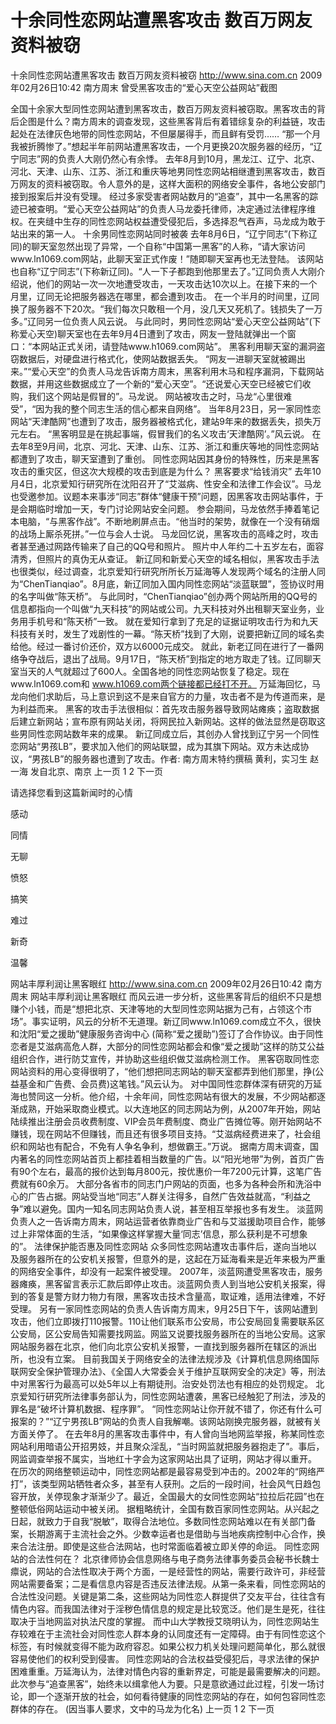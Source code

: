 # 十余同性恋网站遭黑客攻击 数百万网友资料被窃

十余同性恋网站遭黑客攻击 数百万网友资料被窃
http://www.sina.com.cn  2009年02月26日10:42  南方周末
曾受黑客攻击的“爱心天空公益网站”截图

全国十余家大型同性恋网站遭到黑客攻击，数百万网友资料被窃取。黑客攻击的背后企图是什么？南方周末的调查发现，这些黑客背后有着错综复杂的利益链，攻击起处在法律灰色地带的同性恋网站，不但屡屡得手，而且鲜有受罚……
“那一个月我被折腾惨了。”想起半年前网站遭黑客攻击，一个月更换20次服务器的经历，“辽宁同志”网的负责人大刚仍然心有余悸。
去年8月到10月，黑龙江、辽宁、北京、河北、天津、山东、江苏、浙江和重庆等地男同性恋网站相继遭到黑客攻击，数百万网友的资料被窃取。令人意外的是，这样大面积的网络安全事件，各地公安部门接到报案后并没有受理。
经过多家受害者网站数月的“追查”，其中一名黑客的踪迹已被查明。“爱心天空公益网站”的负责人马龙委托律师，决定通过法律程序维权。在夹缝中生存的同性恋网站权益遭受侵犯后，多选择忍气吞声，马龙成为敢于站出来的第一人。
十余男同性恋网站同时被袭
去年8月6日，“辽宁同志”(下称辽同)的聊天室忽然出现了异常，一个自称“中国第一黑客”的人称，“请大家访问www.ln1069.com网站，此聊天室正式作废！”随即聊天室再也无法登陆。
该网站也自称“辽宁同志”(下称新辽同)。“人一下子都跑到他那里去了。”辽同负责人大刚介绍说，他们的网站一次一次地遭受攻击，一天攻击达10次以上。在接下来的一个月里，辽同无论把服务器选在哪里，都会遭到攻击。
在一个半月的时间里，辽同换了服务器不下20次。“我们每次只敢租一个月，没几天又死机了。钱损失了一万多。”辽同另一位负责人风云说。
与此同时，男同性恋网站“爱心天空公益网站”(下称爱心天空)聊天室也在去年9月4日遭到了攻击，网友一登陆就弹出一个窗口：“本网站正式关闭，请登陆www.h1069.com网站”。 黑客利用聊天室的漏洞盗窃数据后，对硬盘进行格式化，使网站数据丢失。
“网友一进聊天室就被踢出来。”“爱心天空”的负责人马龙告诉南方周末，黑客利用木马和程序漏洞，下载网站数据，并用这些数据成立了一个新的“爱心天空”。“还说爱心天空已经被它们收购，我们这个网站是假冒的”。马龙说。
网站被攻击之时，马龙“心里很难受”，“因为我的整个同志生活的信心都来自网络”。
当年8月23日，另一家同性恋网站“天津酷网”也遭到了攻击，服务器被格式化，建站9年来的数据丢失，损失万元左右。
“黑客明显是在挑起事端，假冒我们的名义攻击‘天津酷网’。”风云说。
在去年8至9月间，北京、河北、天津、山东、江苏、浙江和重庆等地的同性恋网站都遭到了攻击，聊天室遭到了重创。
同性恋网站因其身份的特殊性，历来是黑客攻击的重灾区，但这次大规模的攻击到底是为什么？
黑客要求“给钱消灾”
去年10月4日，北京爱知行研究所在沈阳召开了“艾滋病、性安全和法律工作会议”。马龙也受邀参加。议题本来事涉“同志”群体“健康干预”问题，因黑客攻击网站事件，于是会期临时增加一天，专门讨论网站安全问题。
参会期间，马龙依然手捧着笔记本电脑，“与黑客作战”。不断地刷屏点击。“他当时的架势，就像在一个没有硝烟的战场上厮杀死拼。”一位与会人士说。
马龙回忆说，黑客攻击的高峰之时，攻击者甚至通过网路传输来了自己的QQ号和照片。
照片中人年约二十五岁左右，面容清秀，但照片的真伪无从查证。
新辽同和新爱心天空的域名相似，黑客攻击手法也很类似，经过调查，北京爱知行研究所所长万延海等人发现两个域名的注册人同为“ChenTianqiao”。8月底，新辽同加入国内同性恋网站“淡蓝联盟”，签协议时用的名字叫做“陈天桥”。
与此同时，“ChenTianqiao”创办两个网站所用的QQ号的信息都指向一个叫做“九天科技”的网站或公司。九天科技对外出租聊天室业务，业务用手机号和“陈天桥”一致。
就在爱知行拿到了充足的证据证明攻击行为和九天科技有关时，发生了戏剧性的一幕。“陈天桥”找到了大刚，说要把新辽同的域名卖给他。经过一番讨价还价，双方以6000元成交。
就此，新老辽同在进行了一番网络争夺战后，退出了战局。9月17日，“陈天桥”到指定的地方取走了钱。辽同聊天室当天的人气就超过了600人。全国各地的同性恋网站恢复了稳定。现在www.ln1069.com和 www.h1069.com两个链接都已经打不开。
万延海回忆，马龙向他们求助后，马上意识到这不是来自官方的力量，攻击者不是为传道而来，是为利益而来。
黑客的攻击手法很相似：首先攻击服务器导致网站瘫痪；盗取数据后建立新网站；宣布原有网站关闭，将网民拉入新网站。这样的做法显然是窃取这些男同性恋网站数年来的成果。
新辽同成立后，其创办人曾找到辽宁另一个同性恋网站“男孩LB”，要求加入他们的网站联盟，成为其旗下网站。双方未达成协议，“男孩LB”的服务器也遭到了攻击。作者: 南方周末特约撰稿 黄利，实习生 赵一海 发自北京、南京
上一页
1
2
下一页

请选择您看到这篇新闻时的心情

感动

同情

无聊

愤怒

搞笑

难过

新奇

温馨

网站丰厚利润让黑客眼红
http://www.sina.com.cn  2009年02月26日10:42  南方周末
网站丰厚利润让黑客眼红
而风云进一步分析，这些黑客背后的组织不只是想赚个小钱，而是“想把北京、天津等地的大型同性恋网站据为己有，占领这个市场”。事实证明，风云的分析不无道理。新辽同www.ln1069.com成立不久，很快和沈阳“爱之援助”健康服务咨询中心 (简称“爱之援助”)签订了合作协议。由于同性恋者是艾滋病高危人群，大部分的同性恋网站都会和像“爱之援助”这样的防艾公益组织合作，进行防艾宣传，并协助这些组织做艾滋病检测工作。
黑客窃取同性恋网站资料的用心变得很明了，“他们想把同志网站的聊天室都弄到他们那里，挣(公益基金和广告费、会员费)这笔钱。”风云认为。
对中国同性恋群体深有研究的万延海也赞同这一分析。他介绍，十余年间，同性恋网站有很大的发展，不少网站都逐渐成熟，开始采取商业模式。以大连地区的同志网站为例，从2007年开始，网站陆续推出注册会员收费制度、VIP会员年费制度、商业广告摊位等。刚开始网站不赚钱，现在网站不但赚钱，而且还有很多项目支持。“艾滋病经费进来了，社会组织和网站也有配合，不免有人争名争利，想做霸王。”万说。
据南方周末调查，国内著名的同性恋网站首页上都挂着相当数量的广告。以“阳光地带”为例，首页广告有90个左右，最高的报价达到每月800元，按优惠价一年7200元计算，这笔广告费就有60余万。
大部分各省市的同志门户网站的页面，也多为各种会所和洗浴中心的广告占据。网站受当地“同志”人群关注得多，自然广告效益就高，“利益之争”难以避免。国内一知名同志网站负责人说，甚至相互举报也多有发生。
淡蓝网负责人之一告诉南方周末，网站运营者依靠商业广告和与艾滋援助项目合作，能够过上非常体面的生活，“如果像这样掌握大量‘同志’信息，那么获利是不可想象的”。
法律保护能否惠及同性恋网站
众多同性恋网站遭攻击事件后，遂向当地以及服务器所在的公安机关报警，但意外的是，这起在万延海看来是近年来极为严重的网络安全事件，却没有一起案件被受理。
2007年，淡蓝网遭受黑客攻击，服务器瘫痪，黑客留言表示汇款后即停止攻击。淡蓝网负责人到当地公安机关报案，得到的答复是警方财力物力有限，黑客攻击技术含量高，取证难，适用法律难，不好受理。
另有一家同性恋网站的负责人告诉南方周末，9月25日下午，该网站遭到攻击，他们立即拨打110报警。110让他们联系市公安局，市公安局回复需要联系区公安局，区公安局告知需要找网监。网监又说要找服务器所在的当地公安局。这家网站服务器在北京，他们向北京公安机关报警，一直找到服务器所在辖区的派出所，也没有立案。
目前我国关于网络安全的法律法规涉及《计算机信息网络国际联网安全保护管理办法》、《全国人大常委会关于维护互联网安全的决定》等，刑法中对黑客行为最高可以处5年以上有期徒刑。治安处罚法也有相应的处罚规定。
北京爱知行研究所法律事务部认为，同性恋网站遭袭，黑客已经触犯了刑法，涉及的罪名是“破坏计算机数据、程序罪”。
“同性恋网站让你开就不错了，你还有什么可报案的？”“辽宁男孩LB”网站的负责人自我解嘲。该网站刚换完服务器，就被有关方面关停了。
在去年8月的黑客攻击事件中，有人曾向当地网监举报，称某同性恋网站利用暗语公开招男妓，并且聚众淫乱，“当时网监就把服务器抱走了”。事后，网监调查举报不属实，当地红十字会为这家网站出具了证明，网站才得以重开。
在历次的网络整顿运动中，同性恋网站都是最容易受到冲击的。2002年的“网络严打”，该类型网站牺牲者众多，甚至有人获刑。之后的一段时间，社会风气日趋包容开放，关停现象才渐渐少了。最近，全国最大的女同性恋网站“拉拉后花园”也在整顿低俗网站运动中被关闭。
据粗略统计，全国有数百家同性恋网站。从兴起之日起，就致力于自我“脱敏”，取得合法地位。多数同性恋网站难以在有关部门备案，长期游离于主流社会之外。少数幸运者也是借助与当地疾病控制中心合作，换来合法注册。即使是这些合法网站，也时常面临着被立即关停的命运。
同性恋网站的合法性何在？
北京律师协会信息网络与电子商务法律事务委员会秘书长魏士癝说，网站的合法性取决于两个方面，一是经营性的网站，需要行政许可，非经营网站需要备案；二是看信息内容是否违反法律法规。从第一条来看，同性恋网站的合法性没问题。关键是第二条，这些网站为同性恋人群提供了交友平台，往往含有情色内容。而我国法律对于淫秽色情信息的规定是比较宽泛。他们是生是死，往往取决于当地网监对执法尺度的掌握。
而中山大学教授艾晓明认为，同性恋网站生存较难在于主流社会对同性恋人群本身的认同度还有一定障碍。由于有同性恋这个标签，有时候就变得不能为政府容忍。如果公权力机关处理问题简单化，那么就很容易使他们的权利受到侵害。
同性恋网站的合法权益受侵犯后，寻求法律的保护困难重重。万延海认为，法律对情色内容的重新界定，可能是最需要解决的问题。此次参与“追查黑客”，始终未以缉拿他人为要。只是意欲通过此过程，引发一场讨论，即一个逐渐开放的社会，如何看待健康的同性恋网站的存在，如何包容同性恋群体的存在。
(因当事人要求，文中的马龙为化名)
上一页
1
2
下一页

